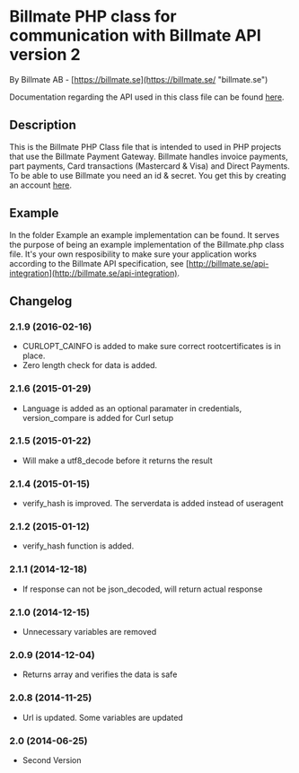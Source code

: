 # Billmate PHP class for communication with Billmate API version 2
By Billmate AB - [https://billmate.se](https://billmate.se/ "billmate.se")

Documentation regarding the API used in this class file can be found [here](http://billmate.se/api-integration).

## Description

This is the Billmate PHP Class file that is intended to used in PHP projects that use the Billmate Payment Gateway.
Billmate handles invoice payments, part payments, Card transactions (Mastercard & Visa) and Direct Payments.
To be able to use Billmate you need an id & secret. You get this by creating an account [here](http://billmate.se/anslut-webbshop/).

## Example

In the folder Example an example implementation can be found. It serves the purpose of being an example implementation of the Billmate.php class file.
It's your own resposibility to make sure your application works according to the Billmate API specification, see [http://billmate.se/api-integration](http://billmate.se/api-integration).


## Changelog

### 2.1.9 (2016-02-16)
* CURLOPT_CAINFO is added to make sure correct rootcertificates is in place.
* Zero length check for data is added. 

### 2.1.6 (2015-01-29)
* Language is added as an optional paramater in credentials, version_compare is added for Curl setup

### 2.1.5 (2015-01-22)
* Will make a utf8_decode before it returns the result

### 2.1.4 (2015-01-15)
* verify_hash is improved. The serverdata is added instead of useragent

### 2.1.2 (2015-01-12)
* verify_hash function is added.

### 2.1.1 (2014-12-18)
* If response can not be json_decoded, will return actual response

### 2.1.0 (2014-12-15)
* Unnecessary variables are removed

### 2.0.9 (2014-12-04)
* Returns array and verifies the data is safe

### 2.0.8 (2014-11-25)
* Url is updated. Some variables are updated

### 2.0 (2014-06-25)
* Second Version
